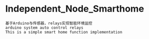 # Independent_Node_Smarthome
    基于Arduino与传感器，relays实现智能环境监控
    arduino system auto control relays
    This is a simple smart home function implementation
